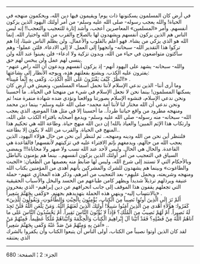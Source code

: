------------------------------------------------------------------------

في أرض كان المسلمون يسكنونها ذات يوم! ويقيمون فيها دين الله، ويحكمون
منهجه في الحياة! والله يعجب رسوله- صلى الله عليه وسلم- من أمر أولئك
اليهود الذين يزكون أنفسهم. وأمر «المسلمين» المعاصرين أعجب، وأشد إثارة
للتعجيب والتعجب!! إنه ليس الناس هم الذين يزكون أنفسهم ويشهدون لها
بالصلاح والقرب من الله واختيار الله. إنما الله هو الذي يزكي من يشاء. فهو
أعلم بالقلوب والأعمال. ولن يظلم الناس شيئا، إذا هم تركوا هذا التقدير
الله- سبحانه- واتجهوا إلى العمل. لا إلى الادعاء. فلئن عملوا- وهم ساكتون
متواضعون في حياء من الله، وبدون تزكية ولا ادعاء- فلن يغبنوا عند الله ولن
ينسى لهم عمل ولن يبخس لهم حق.  
والله- سبحانه- يشهد على اليهود أنهم- إذ يزكون أنفسهم ويدعون أن الله راض
عنهم- يفترون عليه الكذب. ويشنع بفعلتهم هذه، ويوجه الأنظار إلى بشاعتها:  
«انْظُرْ. كَيْفَ يَفْتَرُونَ عَلَى اللَّهِ الْكَذِبَ. وَكَفى بِهِ إِثْماً مُبِيناً!» .  
وما أرى أننا- الذين ندعي الإسلام لأننا نحمل أسماء المسلمين، ونعيش في أرض
كان يسكنها المسلمون! بينما نحن لا نجعل الإسلام في شيء من منهجنا في
الحياة.. ما أحسبنا ونحن ندعي الإسلام، فنشوه الإسلام بصورتنا وواقعنا
ونؤدي ضده شهادة منفرة منه! ثم ونحن ندعي أن الله مختار لنا لأننا أمة
محمد- صلى الله عليه وسلم- بينما دين محمد ومنهجه مطرود من واقع حياتنا
طرداً.. ما أحسبنا إلا في مثل هذا الموضع، الذي يعجب الله- سبحانه- منه
رسوله- صلى الله عليه وسلم- ويدمغ أصحابه بافتراء الكذب على الله، وارتكاب
هذا الإثم المبين! والعياذ بالله! إن دين الله منهج حياة. وطاعة الله هي
تحكيم هذا المنهج في الحياة. والقرب من الله لا يكون إلا بطاعته..  
فلننظر أين نحن من الله ودينه ومنهجه.. ثم لننظر أين نحن من حال هؤلاء
اليهود، الذين يعجب الله من حالهم، ويدمغهم بإثم الافتراء عليه في تزكيتهم
لأنفسهم! فالقاعدة هي القاعدة. والحال هي الحال. وليس لأحد عند الله نسب
ولا صهر ولا محاباة!!! ويمضي السياق في التعجيب من أمر أولئك الذين يزكون
أنفسهم.. بينما هم يؤمنون بالباطل وبالأحكام التي لا تستند إلى شرع الله،
وليس لها ضابط منه يعصمها من الطغيان: «الجبت والطاغوت» وبينما هم يشهدون
للشرك والمشركين بأنهم أهدى من المؤمنين بكتاب الله ومنهجه وشريعته، ويحمل
عليهم- بعد التعجيب من أمرهم، وذكر هذه المخازي عنهم- حملة عنيفة ويرذلهم
ترذيلاً شديداً ويظهر كامن طباعهم من الحسد والبخل والأسباب الحقيقية التي
تجعلهم يقفون هذا الموقف إلى جانب انحرافهم عن دين إبراهيم- الذي يفخرون
بالانتساب إليه- وينهي هذه الحملة بتهديدهم بجهنم. «وَكَفى بِجَهَنَّمَ سَعِيراً» .  
«أَلَمْ تَرَ إِلَى الَّذِينَ أُوتُوا نَصِيباً مِنَ الْكِتابِ، يُؤْمِنُونَ بِالْجِبْتِ وَالطَّاغُوتِ، وَيَقُولُونَ
لِلَّذِينَ كَفَرُوا: هؤُلاءِ أَهْدى مِنَ الَّذِينَ آمَنُوا سَبِيلًا! أُولئِكَ الَّذِينَ لَعَنَهُمُ اللَّهُ.
وَمَنْ يَلْعَنِ اللَّهُ فَلَنْ تَجِدَ لَهُ نَصِيراً. أَمْ لَهُمْ نَصِيبٌ مِنَ الْمُلْكِ؟ فَإِذاً لا يُؤْتُونَ
النَّاسَ نَقِيراً. أَمْ يَحْسُدُونَ النَّاسَ عَلى ما آتاهُمُ اللَّهُ مِنْ فَضْلِهِ؟ فَقَدْ آتَيْنا آلَ
إِبْراهِيمَ الْكِتابَ وَالْحِكْمَةَ وَآتَيْناهُمْ مُلْكاً عَظِيماً. فَمِنْهُمْ مَنْ آمَنَ بِهِ وَمِنْهُمْ مَنْ صَدَّ
عَنْهُ وَكَفى بِجَهَنَّمَ سَعِيراً» ..  
لقد كان الذين أوتوا نصيباً من الكتاب، أولى الناس أن يتبعوا الكتاب وأن
يكفروا بالشرك الذي يعتنقه

------------------------------------------------------------------------

الجزء: 2 ¦ الصفحة: 680

